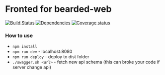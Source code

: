 # Fronted for bearded-web
[![Build Status](https://travis-ci.org/bearded-web/frontend.svg?branch=master)](https://travis-ci.org/bearded-web/frontend)
[![Dependencies](https://david-dm.org/bearded-web/frontend.svg)](https://david-dm.org/bearded-web/frontend)
[![Coverage status](http://codecov.io/github/bearded-web/frontend/coverage.svg?branch=master)](http://codecov.io/github/bearded-web/frontend?branch=master)

### How to use

- `npm install`
- `npm run dev` - localhost:8080
- `npm run deploy` - deploy to dist folder
- `./swagger.sh <url>` - fetch new api schema (this can broke your code if server change api)
